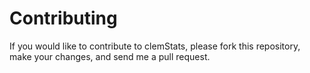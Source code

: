 Contributing
============
If you would like to contribute to clemStats, please
fork this repository, make your changes, and send me a pull request.
